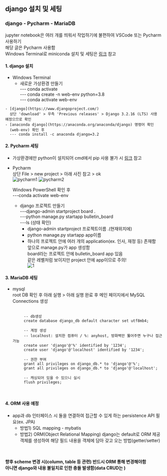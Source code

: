 ## django 설치 및 세팅
### django - Pycharm - MariaDB   
jupyter notebook은 여러 개를 띄워서 작업하기에 불편하여 VSCode 또는 Pycharm 사용하기   
해당 글은 Pycharm 사용함   
Windows Terminal로 miniconda 설치 및 세팅은 [링크](https://github.com/Son-Sumin/ml_dl/blob/main/%EC%B4%88%EA%B8%B0%EC%84%A4%EC%A0%95.md) 참고

#### 1. django 설치   
   - Windows Terminal   
     - 새로운 가상환경 만들기   
      --- conda activate   
      --- conda create -n web-env python=3.8   
      --- conda activate web-env   
      
    - [django](https://www.djangoproject.com/)   
      상단 'download' > 우측 'Previous releases' > Django 3.2.16 (LTS) 사용 예정으므로 확인   
    - [anaconda django](https://anaconda.org/anaconda/django) 명령어 확인   
      (web-env) 확인 후
      --- conda install -c anaconda django=3.2   

#### 2. Pycharm 세팅   
   - 가상환경에만 python이 설치되어 cmd에서 pip 사용 불가 시 [링크](https://github.com/Son-Sumin/python-practices/blob/main/1017%20%ED%8C%8C%EC%9D%B4%EC%B0%B8%20%EC%84%A4%EC%B9%98.md) 참고   
   - Pycharm   
     상단 File > new project > 아래 사진 참고 > ok     
     ![pycharm1](https://user-images.githubusercontent.com/114986832/210559528-cc534c3b-bc70-4ab2-a474-f11c6ac8adf6.png)
     ![pycharm2](https://user-images.githubusercontent.com/114986832/210559581-72eedc49-1853-429b-afda-8741d7dee543.png)
     
     Windows PowerShell 확인 후   
     ---conda activate web-env   
  
     - django 프로젝트 만들기   
      ---django-admin startproject board .   
      ---python manage.py startapp bulletin_board   
      ---ls (상태 확인)
         * django-admin startproject 프로젝트이름 .(현재위치에)   
         * python manage.py startapp app이름   
         * 하나의 프로젝트 안에 여러 개의 application(ex. 인사, 재정 등) 존재함   
           앞으로 manage.py가 app 생성함   
           board라는 프로젝트 안에 bulletin_board app 있음   
           같은 레벨처럼 보이지만 project 안에 app이므로 주의!   
           ![1](https://user-images.githubusercontent.com/114986832/210558986-fc7118c5-1425-4dde-adb2-b19715b5c015.PNG)
           
#### 3. MariaDB 세팅  
  - mysql   
    root DB 확인 후 아래 실행 > 아래 실행 완료 후 메인 페이지에서 MySQL Connections 생성      
       
      <pre>
      <code>
         -- db생성
         create database django_db default character set utf8mb4;

         -- 계정 생성
         -- localhost: 설치한 컴퓨터 / %: anyhost, 방화벽만 뚫어주면 누구나 접근 가능
         create user 'django'@'%' identified by '1234';
         create user 'django'@'localhost' identified by '1234';

         -- 권한 부여
         grant all privileges on django_db.* to 'django'@'%';
         grant all privileges on django_db.* to 'django'@'localhost';

         -- 캐싱되어 있을 수 있으니 실시
         flush privileges;
      </code>
      </pre>

#### 4. ORM 사용 예정 
  - app과 db 인터페이스 시 둘을 연결하여 접근할 수 있게 하는 persistence API 필요(ex. JPA)   
     * 방법1) SQL mapping - mybatis   
     * 방법2) ORM(Object Relational Mapping)
              django는 default로 ORM 제공   
              객체를 생성하여 해당 필드 내용을 객체에 담아 갖고 오는 방법(getter/setter)

<br/><br/>
**향후 scheme 변경 시(column, table 등 관련) 반드시 ORM 통해 변경해야함**   
**아니면 django와 내용 불일치로 인한 충돌 발생함(data CRUD는 )**
